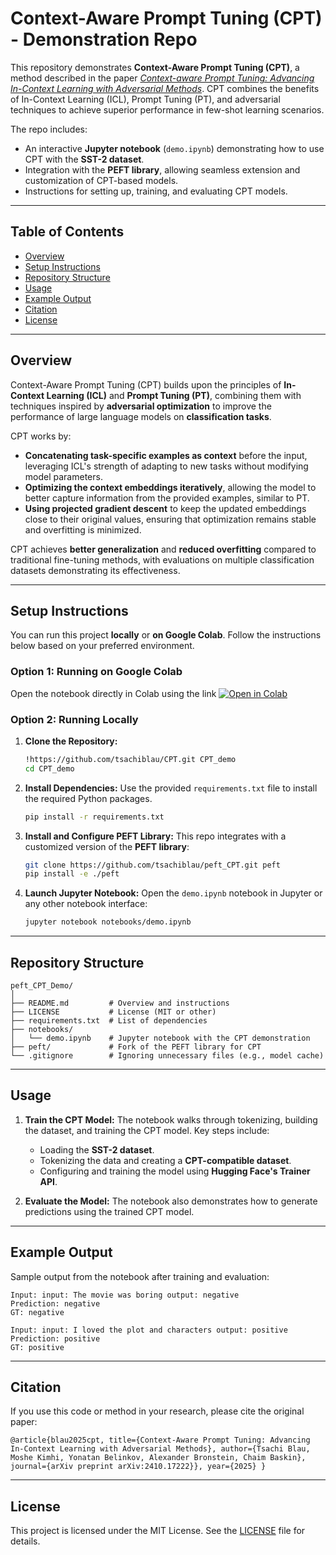 
# **Context-Aware Prompt Tuning (CPT) - Demonstration Repo**

This repository demonstrates **Context-Aware Prompt Tuning (CPT)**, a method described in the paper [*Context-aware Prompt Tuning: Advancing In-Context Learning with Adversarial Methods*](https://arxiv.org/abs/2410.17222). CPT combines the benefits of In-Context Learning (ICL), Prompt Tuning (PT), and adversarial techniques to achieve superior performance in few-shot learning scenarios.

The repo includes:
- An interactive **Jupyter notebook** (`demo.ipynb`) demonstrating how to use CPT with the **SST-2 dataset**.
- Integration with the **PEFT library**, allowing seamless extension and customization of CPT-based models.
- Instructions for setting up, training, and evaluating CPT models.

---

## **Table of Contents**
- [Overview](#overview)
- [Setup Instructions](#setup-instructions)
- [Repository Structure](#repository-structure)
- [Usage](#usage)
- [Example Output](#example-output)
- [Citation](#citation)
- [License](#license)

---

## **Overview**  
Context-Aware Prompt Tuning (CPT) builds upon the principles of **In-Context Learning (ICL)** and **Prompt Tuning (PT)**, combining them with techniques inspired by **adversarial optimization** to improve the performance of large language models on **classification tasks**.

CPT works by:
- **Concatenating task-specific examples as context** before the input, leveraging ICL's strength of adapting to new tasks without modifying model parameters.
- **Optimizing the context embeddings iteratively**, allowing the model to better capture information from the provided examples, similar to PT.
- **Using projected gradient descent** to keep the updated embeddings close to their original values, ensuring that optimization remains stable and overfitting is minimized.

CPT achieves **better generalization** and **reduced overfitting** compared to traditional fine-tuning methods, with evaluations on multiple classification datasets demonstrating its effectiveness.

---

## **Setup Instructions**
You can run this project **locally** or **on Google Colab**. Follow the instructions below based on your preferred environment.

### Option 1: Running on Google Colab

Open the notebook directly in Colab using the link
 [![Open in Colab](https://colab.research.google.com/assets/colab-badge.svg)](https://colab.research.google.com/drive/1UhQDVhZ9bDlSk1551SuJV8tIUmlIayta?usp=sharing)



### Option 2: Running Locally

1. **Clone the Repository:**
   ```bash
   !https://github.com/tsachiblau/CPT.git CPT_demo
   cd CPT_demo
   ```

2. **Install Dependencies:**
   Use the provided `requirements.txt` file to install the required Python packages.
   ```bash
   pip install -r requirements.txt
   ```

3. **Install and Configure PEFT Library:**
   This repo integrates with a customized version of the **PEFT library**:
   ```bash
   git clone https://github.com/tsachiblau/peft_CPT.git peft
   pip install -e ./peft
   ```

4. **Launch Jupyter Notebook:**
   Open the `demo.ipynb` notebook in Jupyter or any other notebook interface:
   ```bash
   jupyter notebook notebooks/demo.ipynb
   ```
   


---

## **Repository Structure**

```
peft_CPT_Demo/
│
├── README.md         # Overview and instructions
├── LICENSE           # License (MIT or other)
├── requirements.txt  # List of dependencies
├── notebooks/
│   └── demo.ipynb    # Jupyter notebook with the CPT demonstration
├── peft/             # Fork of the PEFT library for CPT
└── .gitignore        # Ignoring unnecessary files (e.g., model cache)
```

---

## **Usage**

1. **Train the CPT Model:**
   The notebook walks through tokenizing, building the dataset, and training the CPT model. Key steps include:
   - Loading the **SST-2 dataset**.
   - Tokenizing the data and creating a **CPT-compatible dataset**.
   - Configuring and training the model using **Hugging Face's Trainer API**.

2. **Evaluate the Model:**
   The notebook also demonstrates how to generate predictions using the trained CPT model.

---

## **Example Output**

Sample output from the notebook after training and evaluation:

```
Input: input: The movie was boring output: negative
Prediction: negative
GT: negative

Input: input: I loved the plot and characters output: positive
Prediction: positive
GT: positive
```

---

## **Citation**

If you use this code or method in your research, please cite the original paper:

```
@article{blau2025cpt, title={Context-Aware Prompt Tuning: Advancing In-Context Learning with Adversarial Methods}, author={Tsachi Blau, Moshe Kimhi, Yonatan Belinkov, Alexander Bronstein, Chaim Baskin}, journal={arXiv preprint arXiv:2410.17222}}, year={2025} }
```

---

## **License**

This project is licensed under the MIT License. See the [LICENSE](LICENSE) file for details.
